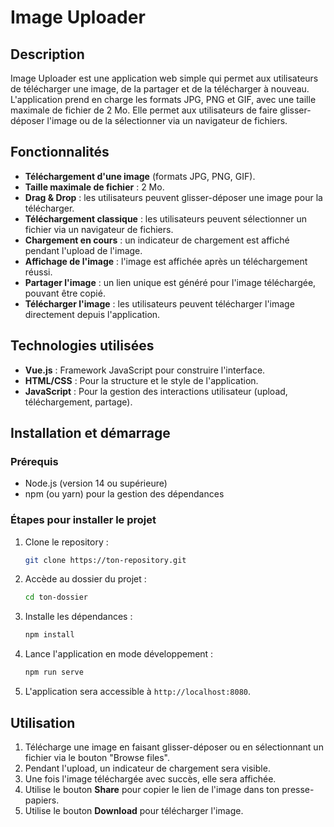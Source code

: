 # Image Uploader

## Description
Image Uploader est une application web simple qui permet aux utilisateurs de télécharger une image, de la partager et de la télécharger à nouveau. L'application prend en charge les formats JPG, PNG et GIF, avec une taille maximale de fichier de 2 Mo. Elle permet aux utilisateurs de faire glisser-déposer l'image ou de la sélectionner via un navigateur de fichiers.

## Fonctionnalités
- **Téléchargement d'une image** (formats JPG, PNG, GIF).
- **Taille maximale de fichier** : 2 Mo.
- **Drag & Drop** : les utilisateurs peuvent glisser-déposer une image pour la télécharger.
- **Téléchargement classique** : les utilisateurs peuvent sélectionner un fichier via un navigateur de fichiers.
- **Chargement en cours** : un indicateur de chargement est affiché pendant l'upload de l'image.
- **Affichage de l'image** : l'image est affichée après un téléchargement réussi.
- **Partager l'image** : un lien unique est généré pour l'image téléchargée, pouvant être copié.
- **Télécharger l'image** : les utilisateurs peuvent télécharger l'image directement depuis l'application.

## Technologies utilisées
- **Vue.js** : Framework JavaScript pour construire l'interface.
- **HTML/CSS** : Pour la structure et le style de l'application.
- **JavaScript** : Pour la gestion des interactions utilisateur (upload, téléchargement, partage).

## Installation et démarrage

### Prérequis
- Node.js (version 14 ou supérieure)
- npm (ou yarn) pour la gestion des dépendances

### Étapes pour installer le projet
1. Clone le repository :
    ```bash
    git clone https://ton-repository.git
    ```
2. Accède au dossier du projet :
    ```bash
    cd ton-dossier
    ```
3. Installe les dépendances :
    ```bash
    npm install
    ```
4. Lance l'application en mode développement :
    ```bash
    npm run serve
    ```
5. L'application sera accessible à `http://localhost:8080`.

## Utilisation
1. Télécharge une image en faisant glisser-déposer ou en sélectionnant un fichier via le bouton "Browse files".
2. Pendant l'upload, un indicateur de chargement sera visible.
3. Une fois l'image téléchargée avec succès, elle sera affichée.
4. Utilise le bouton **Share** pour copier le lien de l'image dans ton presse-papiers.
5. Utilise le bouton **Download** pour télécharger l'image.
